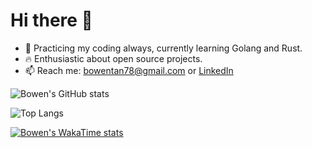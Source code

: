 # Hi there 👋

- 🌱 Practicing my coding always, currently learning Golang and Rust.
- 🔥 Enthusiastic about open source projects.
- 📫 Reach me: bowentan78@gmail.com or [LinkedIn](www.linkedin.com/in/bowen-tan-44623b99)

![Bowen's GitHub stats](https://github-readme-stats.vercel.app/api?username=bowentan&show_icons=true&theme=tokyonight&rank_icon=github&exclude_repo=test-workflow)

![Top Langs](https://github-readme-stats.vercel.app/api/top-langs/?username=bowentan&layout=compact&exclude_repo=test-workflow)

[![Bowen's WakaTime stats](https://github-readme-stats.vercel.app/api/wakatime?username=bowentan&layout=compact)](https://github.com/anuraghazra/github-readme-stats)

<!--
![Harlok's WakaTime stats](https://github-readme-stats.vercel.app/api/wakatime?username=bowentan)
-->

<!--
**bowentan/bowentan** is a ✨ _special_ ✨ repository because its `README.md` (this file) appears on your GitHub profile.

Here are some ideas to get you started:

- 🔭 I’m currently working on ...
- 🌱 I’m currently learning ...
- 👯 I’m looking to collaborate on ...
- 🤔 I’m looking for help with ...
- 💬 Ask me about ...
- 📫 How to reach me: ...
- 😄 Pronouns: ...
- ⚡ Fun fact: ...
-->
